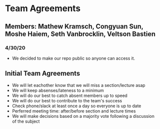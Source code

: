 # Team Agreements
## **Members:** Mathew Kramsch, Congyuan Sun, Moshe Haiem, Seth Vanbrocklin, Veltson Bastien

### 4/30/20
* We decided to make our repo public so anyone can access it.  

## Initial Team Agreements
* We will let eachother know that we will miss a section/lecture asap
* We will keep absenses/lateness to a minimum
* We will do our best to catch absent members up to speed
* We will do our best to contribute to the team's success
* Check phone/slack at least once a day so everyone is up to date
* Perferred meeting time: after/before section and lecture times
* We will make decisions based on a majority vote following a discussion of the subject

